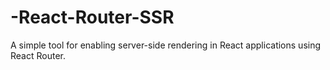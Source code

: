 # -React-Router-SSR
A simple tool for enabling server-side rendering in React applications using React Router.
